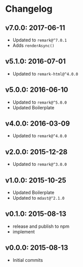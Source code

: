 # Changelog

## v7.0.0: 2017-06-11

- Updated to `remark@^7.0.1`
- Adds `renderAsync()`

## v5.1.0: 2016-07-01

- Updated to `remark-html@^4.0.0`

## v5.0.0: 2016-06-10

- Updated to `remark@^5.0.0`
- Updated Boilerplate

## v4.0.0: 2016-03-09

- Updated to `remark@^4.0.0`

## v2.0.0: 2015-12-28

- Updated to `remark@^3.0.0`

## v1.0.0: 2015-10-25

- Updated Boilerplate
- Updated to `mdast@^2.1.0`

## v0.1.0: 2015-08-13

- release and publish to npm
- implement

## v0.0.0: 2015-08-13

- Initial commits
